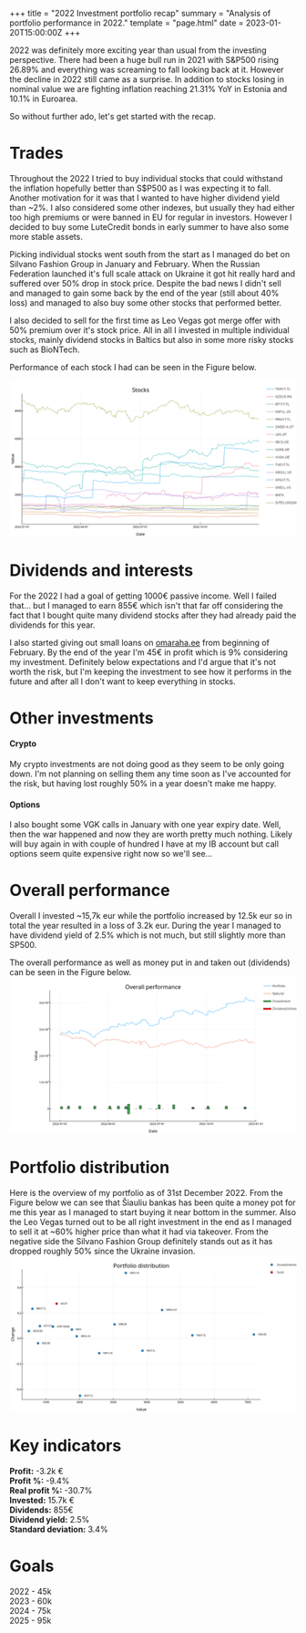 +++
title = "2022 Investment portfolio recap"
summary = "Analysis of portfolio performance in 2022."
template = "page.html"
date = 2023-01-20T15:00:00Z
+++

2022 was definitely more exciting year than usual from the investing perspective.
There had been a huge bull run in 2021 with S&P500 rising 26.89% and everything was screaming to fall looking back at it.
However the decline in 2022 still came as a surprise.
In addition to stocks losing in nominal value we are fighting inflation reaching 21.31% YoY in Estonia and 10.1% in Euroarea.

So without further ado, let's get started with the recap.

# Trades
Throughout the 2022 I tried to buy individual stocks that could withstand the inflation hopefully better than S$P500 as I was expecting it to fall.
Another motivation for it was that I wanted to have higher dividend yield than ~2%.
I also considered some other indexes, but usually they had either too high premiums or were banned in EU for regular in investors.
However I decided to buy some LuteCredit bonds in early summer to have also some more stable assets.

Picking individual stocks went south from the start as I managed do bet on Silvano Fashion Group in January and February.
When the Russian Federation launched it's full scale attack on Ukraine it got hit really hard and suffered over 50% drop in stock price.
Despite the bad news I didn't sell and managed to gain some back by the end of the year (still about 40% loss) and managed to also buy some other stocks that performed better.

I also decided to sell for the first time as Leo Vegas got merge offer with 50% premium over it's stock price.
All in all I invested in multiple individual stocks, mainly dividend stocks in Baltics but also in some more risky stocks such as BioNTech.

Performance of each stock I had can be seen in the Figure below.

![img](../files/2022-overview.png)

# Dividends and interests

For the 2022 I had a goal of getting 1000€ passive income.
Well I failed that... but I managed to earn 855€ which isn't that far off considering the fact that I bought quite many dividend stocks after they had already paid the dividends for this year.

I also started giving out small loans on [omaraha.ee](https://omaraha.ee/et/) from beginning of February.
By the end of the year I'm 45€ in profit which is 9% considering my investment.
Definitely below expectations and I'd argue that it's not worth the risk, but I'm keeping the investment to see how it performs in the future and after all I don't want to keep everything in stocks.

# Other investments
#### Crypto
My crypto investments are not doing good as they seem to be only going down.
I'm not planning on selling them any time soon as I've accounted for the risk, but having lost roughly 50% in a year doesn't make me happy.

#### Options
I also bought some VGK calls in January with one year expiry date.
Well, then the war happened and now they are worth pretty much nothing.
Likely will buy again in with couple of hundred I have at my IB account but call options seem quite expensive right now so we'll see...

# Overall performance
Overall I invested ~15,7k eur while the portfolio increased by 12.5k eur so in total the year resulted in a loss of 3.2k eur.
During the year I managed to have dividend yield of 2.5% which is not much, but still slightly more than SP500.

The overall performance as well as money put in and taken out (dividends) can be seen in the Figure below.
![img](../files/2022-total.png)

# Portfolio distribution
Here is the overview of my portfolio as of 31st December 2022.
From the Figure below we can see that Šiauliu bankas has been quite a money pot for me this year as I managed to start buying it near bottom in the summer.
Also the Leo Vegas turned out to be all right investment in the end as I managed to sell it at ~60% higher price than what it had via takeover.
From the negative side the Silvano Fashion Group definitely stands out as it has dropped roughly 50% since the Ukraine invasion.
![img](../files/2022-past-distribution.png)

# Key indicators
**Profit:** -3.2k €  
**Profit %:** -9.4%  
**Real profit %:** -30.7%  
**Invested:** 15.7k €  
**Dividends:** 855€  
**Dividend yield:** 2.5%  
**Standard deviation:** 3.4%

# Goals
2022 - 45k  
2023 - 60k  
2024 - 75k  
2025 - 95k  
